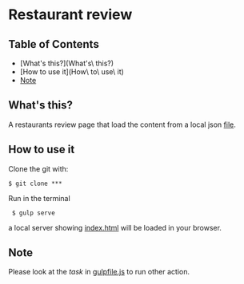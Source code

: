 # Restaurant review

## Table of Contents
* [What's this?](What's\ this?)
* [How to use it](How\ to\ use\ it)
* [Note](Note)


## What's this?

A restaurants review page that load the content from a local json [file](risto/app/data/restaurants.json).

## How to use it

Clone the git with:

```
$ git clone ***
```


Run in the terminal 
```
 $ gulp serve
```

a local server showing [index.html](risto/app/index.html) will be loaded in your browser.



## Note

Please look at the _task_ in [gulpfile.js](risto/gulpfile.js) to run other action.
